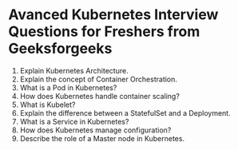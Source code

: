 # Avanced Kubernetes Interview Questions for Freshers from Geeksforgeeks

1. Explain Kubernetes Architecture.
2. Explain the concept of Container Orchestration.
3. What is a Pod in Kubernetes?
4. How does Kubernetes handle container scaling?
5. What is Kubelet?
7. Explain the difference between a StatefulSet and a Deployment.
8. What is a Service in Kubernetes?
9. How does Kubernetes manage configuration?
10. Describe the role of a Master node in Kubernetes.


